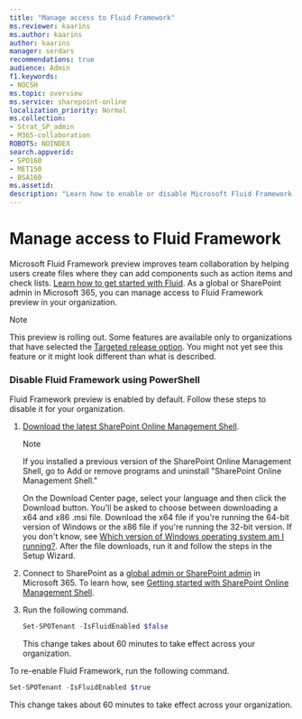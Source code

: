 ```yaml
---
title: "Manage access to Fluid Framework"
ms.reviewer: kaarins
ms.author: kaarins
author: kaarins
manager: serdars
recommendations: true
audience: Admin
f1.keywords:
- NOCSH
ms.topic: overview
ms.service: sharepoint-online
localization_priority: Normal
ms.collection:  
- Strat_SP_admin
- M365-collaboration
ROBOTS: NOINDEX
search.appverid:
- SPO160
- MET150
- BSA160
ms.assetid: 
description: "Learn how to enable or disable Microsoft Fluid Framework preview for your organization."
---
```


# Manage access to Fluid Framework

Microsoft Fluid Framework preview improves team collaboration by helping users create files where they can add components such as action items and check lists. [Learn how to get started with Fluid](https://support.microsoft.com/office/d05278db-b82b-4d1f-8523-cf0c9c2fb2df). As a global or SharePoint admin in Microsoft 365, you can manage access to Fluid Framework preview in your organization.

> [!NOTE]
> This preview is rolling out. Some features are available only to organizations that have selected the [Targeted release option](/microsoft-365/admin/manage/release-options-in-office-365). You might not yet see this feature or it might look different than what is described.

### Disable Fluid Framework using PowerShell

Fluid Framework preview is enabled by default. Follow these steps to disable it for your organization.

1. [Download the latest SharePoint Online Management Shell](https://go.microsoft.com/fwlink/p/?LinkId=255251).

    > [!NOTE]
    > If you installed a previous version of the SharePoint Online Management Shell, go to Add or remove programs and uninstall "SharePoint Online Management Shell."
    >
    > On the Download Center page, select your language and then click the Download button. You'll be asked to choose between downloading a x64 and x86 .msi file. Download the x64 file if you're running the 64-bit version of Windows or the x86 file if you're running the 32-bit version. If you don't know, see [Which version of Windows operating system am I running?](https://support.microsoft.com/help/13443/windows-which-operating-system). After the file downloads, run it and follow the steps in the Setup Wizard.

2. Connect to SharePoint as a [global admin or SharePoint admin](./sharepoint-admin-role.md) in Microsoft 365. To learn how, see [Getting started with SharePoint Online Management Shell](/powershell/sharepoint/sharepoint-online/connect-sharepoint-online).

3. Run the following command.

   ```powershell
   Set-SPOTenant -IsFluidEnabled $false
   ```

   This change takes about 60 minutes to take effect across your organization.

To re-enable Fluid Framework, run the following command.

```powershell
Set-SPOTenant -IsFluidEnabled $true
```

This change takes about 60 minutes to take effect across your organization.